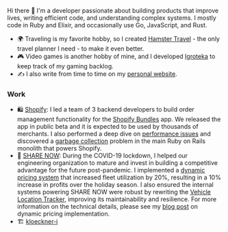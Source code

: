 Hi there 👋 I'm a developer passionate about building products that improve lives, writing efficient code, and understanding complex systems. I mostly code in Ruby and Elixir, and occasionally use Go, JavaScript, and Rust.

- 🌍 Traveling is my favorite hobby, so I created [Hamster Travel](https://github.com/anmarchenko/hamster-travel) - the only travel planner I need - to make it even better.
- 🎮 Video games is another hobby of mine, and I developed [Igroteka](https://github.com/anmarchenko/igroteka) to keep track of my gaming backlog.
- ✍️ I also write from time to time on my [personal website](https://www.amarchenko.de).

### Work

- 🛍️ [Shopify](https://github.com/Shopify): I led a team of 3 backend developers to build order management functionality for the [Shopify Bundles](https://www.amarchenko.de/shopify-bundles/) app. We released the app in public beta and it is expected to be used by thousands of merchants. I also performed a deep dive on [performance issues](https://www.amarchenko.de/orders-performance-quest-at-shopify/) and discovered a [garbage collection](https://shopify.engineering/adventures-in-garbage-collection) problem in the main Ruby on Rails monolith that powers Shopify.
- 🚗 [SHARE NOW](https://www.share-now.com/de/en/): During the COVID-19 lockdown, I helped our engineering organization to mature and invest in building a competitive advantage for the future post-pandemic. I implemented a [dynamic pricing system](https://www.amarchenko.de/dynamic-pricing-for-carsharing/) that increased fleet utilization by 20%, resulting in a 10% increase in profits over the holiday season. I also ensured the internal systems powering SHARE NOW were robust by rewriting the [Vehicle Location Tracker](https://www.amarchenko.de/vehicle-location-tracker/), improving its maintainability and resilience. For more information on the technical details, please see my [blog post](https://www.amarchenko.de/dynamic-pricing-implementation/) on dynamic pricing implementation.
- 🏗️ [kloeckner-i](https://github.com/kloeckner-i)
